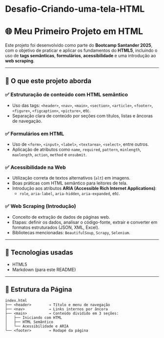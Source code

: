 # Desafio-Criando-uma-tela-HTML

# 🌐 Meu Primeiro Projeto em HTML

Este projeto foi desenvolvido como parte do **Bootcamp Santander 2025**, com o objetivo de praticar e aplicar os fundamentos do **HTML5**, incluindo o uso de **tags semânticas**, **formulários**, **acessibilidade** e uma introdução ao **web scraping**.

---

## 📌 O que este projeto aborda

### ✅ Estruturação de conteúdo com HTML semântico
- Uso das tags: `<header>`, `<nav>`, `<main>`, `<section>`, `<article>`, `<footer>`, `<figure>`, `<figcaption>`, `<picture>`, etc.
- Separação clara de conteúdo por seções com títulos, listas e âncoras de navegação.

### ✅ Formulários em HTML
- Uso de `<form>`, `<input>`, `<label>`, `<textarea>`, `<select>`, entre outros.
- Aplicação de atributos como `name`, `required`, `pattern`, `minlength`, `maxlength`, `action`, `method` e `onsubmit`.

### ✅ Acessibilidade na Web
- Utilização correta de textos alternativos (`alt`) em imagens.
- Boas práticas com HTML semântico para leitores de tela.
- Introdução aos atributos **ARIA (Accessible Rich Internet Applications)**:
  - `role`, `aria-label`, `aria-hidden`, `aria-expanded`, etc.

### ✅ Web Scraping (Introdução)
- Conceito de extração de dados de páginas web.
- Etapas: definir os dados, analisar o código-fonte, extrair e converter em formatos estruturados (JSON, XML, Excel).
- Bibliotecas mencionadas: `BeautifulSoup`, `Scrapy`, `Selenium`.

---

## 🧩 Tecnologias usadas

- HTML5
- Markdown (para este README)

---

## 📂 Estrutura da Página

```text
index.html
├── <header>        → Título e menu de navegação
├── <nav>           → Links internos por âncora
├── <main>          → Conteúdo dividido em 3 seções:
│   ├── Iniciando com HTML
│   ├── HTML Semântico
│   └── Acessibilidade e ARIA
└── <footer>        → Rodapé da página
